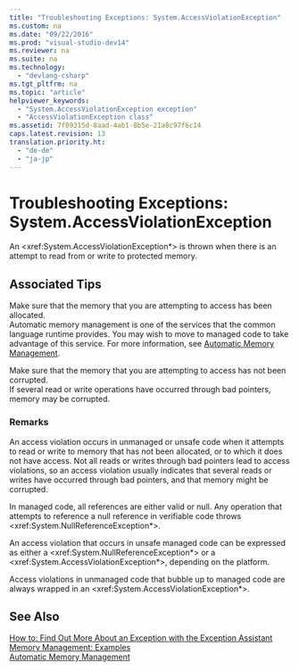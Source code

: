 ```yaml
---
title: "Troubleshooting Exceptions: System.AccessViolationException"
ms.custom: na
ms.date: "09/22/2016"
ms.prod: "visual-studio-dev14"
ms.reviewer: na
ms.suite: na
ms.technology: 
  - "devlang-csharp"
ms.tgt_pltfrm: na
ms.topic: "article"
helpviewer_keywords: 
  - "System.AccessViolationException exception"
  - "AccessViolationException class"
ms.assetid: 7f09315d-8aad-4ab1-8b5e-21a8c97f6c14
caps.latest.revision: 13
translation.priority.ht: 
  - "de-de"
  - "ja-jp"
---
```

# Troubleshooting Exceptions: System.AccessViolationException
An \<xref:System.AccessViolationException*> is thrown when there is an attempt to read from or write to protected memory.  
  
## Associated Tips  
 Make sure that the memory that you are attempting to access has been allocated.  
 Automatic memory management is one of the services that the common language runtime provides. You may wish to move to managed code to take advantage of this service. For more information, see [Automatic Memory Management](assetId:///d4850de5-fa63-4936-a250-5678d118acba).  
  
 Make sure that the memory that you are attempting to access has not been corrupted.  
 If several read or write operations have occurred through bad pointers, memory may be corrupted.  
  
### Remarks  
 An access violation occurs in unmanaged or unsafe code when it attempts to read or write to memory that has not been allocated, or to which it does not have access. Not all reads or writes through bad pointers lead to access violations, so an access violation usually indicates that several reads or writes have occurred through bad pointers, and that memory might be corrupted.  
  
 In managed code, all references are either valid or null. Any operation that attempts to reference a null reference in verifiable code throws \<xref:System.NullReferenceException*>.  
  
 An access violation that occurs in unsafe managed code can be expressed as either a \<xref:System.NullReferenceException*> or a \<xref:System.AccessViolationException*>, depending on the platform.  
  
 Access violations in unmanaged code that bubble up to managed code are always wrapped in an \<xref:System.AccessViolationException*>.  
  
## See Also  
 [How to: Find Out More About an Exception with the Exception Assistant](../vs140/how-to--use-the-exception-assistant.md)   
 [Memory Management: Examples](../vs140/memory-management--examples.md)   
 [Automatic Memory Management](assetId:///d4850de5-fa63-4936-a250-5678d118acba)